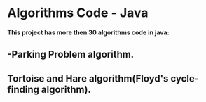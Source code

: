 # Algorithms Code - Java
**This project has more then 30 algorithms code in java:**
## -Parking Problem algorithm.







## Tortoise and Hare algorithm(Floyd's cycle-finding algorithm).



